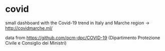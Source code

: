 # covid

small dashboard with the Covid-19 trend in Italy and Marche region ->  http://covidmarche.ml/

data from https://github.com/pcm-dpc/COVID-19 (Dipartimento Protezione Civile e Consiglio dei Ministri) 
